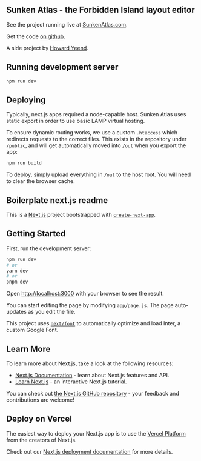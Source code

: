 ## Sunken Atlas - the Forbidden Island layout editor

See the project running live at [SunkenAtlas.com](https://sunkenatlas.com).

Get the code [on github](https://github.com/user24/forbidden-island-editor).

A side project by [Howard Yeend](https://solidred.co.uk).

## Running development server

```bash
npm run dev
```

## Deploying

Typically, next.js apps required a node-capable host. Sunken Atlas uses static export in order to use basic LAMP virtual hosting.

To ensure dynamic routing works, we use a custom `.htaccess` which redirects requests to the correct files. This exists in the repository under `/public`, and will get automatically moved into `/out` when you export the app:

```bash
npm run build
```

To deploy, simply upload everything in `/out` to the host root. You will need to clear the browser cache.

## Boilerplate next.js readme

This is a [Next.js](https://nextjs.org/) project bootstrapped with [`create-next-app`](https://github.com/vercel/next.js/tree/canary/packages/create-next-app).

## Getting Started

First, run the development server:

```bash
npm run dev
# or
yarn dev
# or
pnpm dev
```

Open [http://localhost:3000](http://localhost:3000) with your browser to see the result.

You can start editing the page by modifying `app/page.js`. The page auto-updates as you edit the file.

This project uses [`next/font`](https://nextjs.org/docs/basic-features/font-optimization) to automatically optimize and load Inter, a custom Google Font.

## Learn More

To learn more about Next.js, take a look at the following resources:

- [Next.js Documentation](https://nextjs.org/docs) - learn about Next.js features and API.
- [Learn Next.js](https://nextjs.org/learn) - an interactive Next.js tutorial.

You can check out [the Next.js GitHub repository](https://github.com/vercel/next.js/) - your feedback and contributions are welcome!

## Deploy on Vercel

The easiest way to deploy your Next.js app is to use the [Vercel Platform](https://vercel.com/new?utm_medium=default-template&filter=next.js&utm_source=create-next-app&utm_campaign=create-next-app-readme) from the creators of Next.js.

Check out our [Next.js deployment documentation](https://nextjs.org/docs/deployment) for more details.
